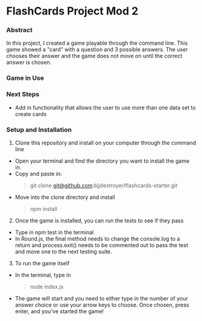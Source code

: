 # FlashCards Project Mod 2

### Abstract
In this project, I created a game playable through the command line. This game showed a "card" with a question and 3 possible answers. The user chooses their answer and the game does not move on until the correct answer is chosen.

### Game in Use

### Next Steps
- Add in functionality that allows the user to use more than one data set to create cards

### Setup and Installation
1. Clone this repository and install on your computer through the command line
  - Open your terminal and find the directory you want to install the game in.
  - Copy and paste in:
    > git clone git@github.com:bjjdestroyer/flashcards-starter.git
  - Move into the clone directory and install
    > npm install
2. Once the game is installed, you can run the tests to see if they pass
  - Type in npm test in the terminal
  - In Round.js, the final method needs to change the console.log to a return and process.exit() needs to be commented out to pass the test and move one to the next testing suite.
3. To run the game itself
  - In the terminal, type in 
    > node index.js
  - The game will start and you need to either type in the number of your answer choice or use your arrow keys to choose. Once chosen, press enter, and you've started the game!

